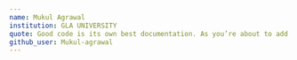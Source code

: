 ```yaml
---
name: Mukul Agrawal
institution: GLA UNIVERSITY
quote: Good code is its own best documentation. As you’re about to add a comment, ask yourself, ‘How can I improve the code so that this comment isn’t needed
github_user: Mukul-agrawal
---
```

